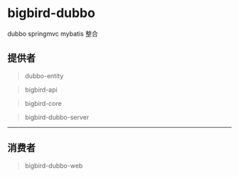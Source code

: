 # bigbird-dubbo
dubbo springmvc mybatis 整合

## 提供者 ##

> dubbo-entity

> bigbird-api


> bigbird-core

> bigbird-dubbo-server


----------

## 消费者 ##



> bigbird-dubbo-web



